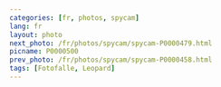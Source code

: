 ```yaml
---
categories: [fr, photos, spycam]
lang: fr
layout: photo
next_photo: /fr/photos/spycam/spycam-P0000479.html
picname: P0000500
prev_photo: /fr/photos/spycam/spycam-P0000458.html
tags: [Fotofalle, Leopard]
---
```

